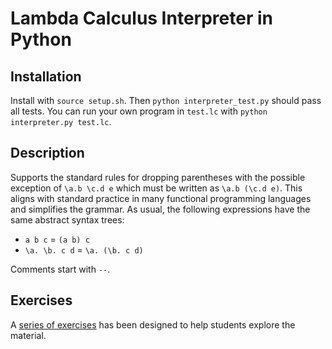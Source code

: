 # Lambda Calculus Interpreter in Python

## Installation

Install with `source setup.sh`. Then `python interpreter_test.py` should pass all tests. You can run your own program in `test.lc` with `python interpreter.py test.lc`. 

## Description

Supports the standard rules for dropping parentheses with the possible exception of `\a.b \c.d e` which must be written as `\a.b (\c.d e)`. This aligns with standard practice in many functional programming languages and simplifies the grammar. As usual, the following expressions have the same abstract syntax trees:

  - `a b c` = `(a b) c`
  - `\a. \b. c d` = `\a. (\b. c d)`
  
Comments start with `--`.

## Exercises

A [series of exercises](https://hackmd.io/@alexhkurz/S1R1F6_1yx) has been designed to help students explore the material.

